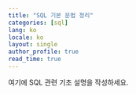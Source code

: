 ```yaml
---
title: "SQL 기본 문법 정리"
categories: [sql]
lang: ko
locale: ko
layout: single
author_profile: true
read_time: true
---
```


여기에 SQL 관련 기초 설명을 작성하세요.
